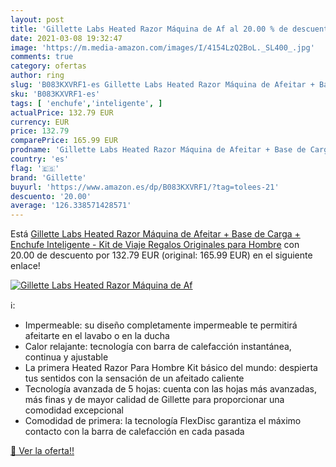 ```yaml
---
layout: post
title: 'Gillette Labs Heated Razor Máquina de Af al 20.00 % de descuento'
date: 2021-03-08 19:32:47
image: 'https://m.media-amazon.com/images/I/4154LzQ2BoL._SL400_.jpg'
comments: true
category: ofertas
author: ring
slug: 'B083KXVRF1-es Gillette Labs Heated Razor Máquina de Afeitar + Base de...'
sku: 'B083KXVRF1-es'
tags: [ 'enchufe','inteligente', ]
actualPrice: 132.79 EUR
currency: EUR
price: 132.79
comparePrice: 165.99 EUR
prodname: 'Gillette Labs Heated Razor Máquina de Afeitar + Base de Carga + Enchufe Inteligente - Kit de Viaje  Regalos Originales para Hombre'
country: 'es'
flag: '🇪🇸'
brand: 'Gillette'
buyurl: 'https://www.amazon.es/dp/B083KXVRF1/?tag=tolees-21'
descuento: '20.00'
average: '126.338571428571'
---
```


Está [Gillette Labs Heated Razor Máquina de Afeitar + Base de Carga + Enchufe Inteligente - Kit de Viaje  Regalos Originales para Hombre](https://www.amazon.es/dp/B083KXVRF1/?tag=tolees-21) con 20.00 de descuento por 132.79 EUR (original: 165.99 EUR) en el siguiente enlace!

[![Gillette Labs Heated Razor Máquina de Af](https://m.media-amazon.com/images/I/4154LzQ2BoL._SL400_.jpg)](https://www.amazon.es/dp/B083KXVRF1/?tag=tolees-21)

ℹ️:

- Impermeable: su diseño completamente impermeable te permitirá afeitarte en el lavabo o en la ducha
- Calor relajante: tecnología con barra de calefacción instantánea, continua y ajustable
- La primera Heated Razor Para Hombre Kit básico del mundo: despierta tus sentidos con la sensación de un afeitado caliente
- Tecnología avanzada de 5 hojas: cuenta con las hojas más avanzadas, más finas y de mayor calidad de Gillette para proporcionar una comodidad excepcional
- Comodidad de primera: la tecnología FlexDisc garantiza el máximo contacto con la barra de calefacción en cada pasada

[🛒 Ver la oferta!!](https://www.amazon.es/dp/B083KXVRF1/?tag=tolees-21)
